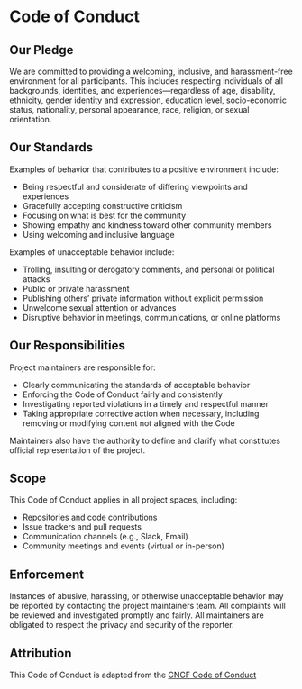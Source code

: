 # Code of Conduct

## Our Pledge

We are committed to providing a welcoming, inclusive, and harassment-free environment for all participants. 
This includes respecting individuals of all backgrounds, identities, and experiences—regardless of age, disability, ethnicity, gender identity and expression, education level, socio-economic status, nationality, personal appearance, race, religion, or sexual orientation.

## Our Standards

Examples of behavior that contributes to a positive environment include:

- Being respectful and considerate of differing viewpoints and experiences
- Gracefully accepting constructive criticism
- Focusing on what is best for the community
- Showing empathy and kindness toward other community members
- Using welcoming and inclusive language

Examples of unacceptable behavior include:

- Trolling, insulting or derogatory comments, and personal or political attacks
- Public or private harassment
- Publishing others’ private information without explicit permission
- Unwelcome sexual attention or advances
- Disruptive behavior in meetings, communications, or online platforms

## Our Responsibilities

Project maintainers are responsible for:

- Clearly communicating the standards of acceptable behavior
- Enforcing the Code of Conduct fairly and consistently
- Investigating reported violations in a timely and respectful manner
- Taking appropriate corrective action when necessary, including removing or modifying content not aligned with the Code

Maintainers also have the authority to define and clarify what constitutes official representation of the project.

## Scope

This Code of Conduct applies in all project spaces, including:

- Repositories and code contributions
- Issue trackers and pull requests
- Communication channels (e.g., Slack, Email)
- Community meetings and events (virtual or in-person)

## Enforcement

Instances of abusive, harassing, or otherwise unacceptable behavior may be reported by contacting the project maintainers team.
All complaints will be reviewed and investigated promptly and fairly. All maintainers are obligated to respect the privacy and security of the reporter.

## Attribution

This Code of Conduct is adapted from the [CNCF Code of Conduct](https://github.com/cncf/foundation/blob/main/code-of-conduct.md)